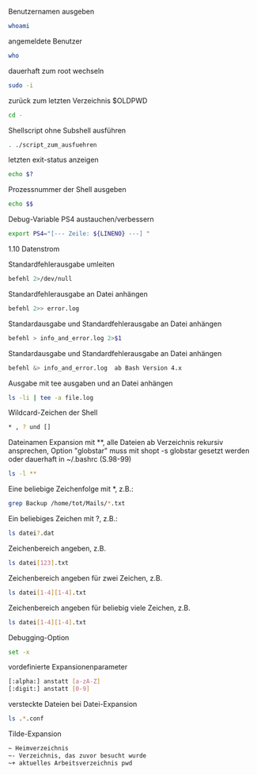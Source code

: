 Benutzernamen ausgeben
```bash
whoami
```

angemeldete Benutzer
```bash
who
```

dauerhaft zum root wechseln
```bash
sudo -i
```

zurück zum letzten Verzeichnis $OLDPWD
```bash
cd -
```

Shellscript ohne Subshell ausführen
```bash
. ./script_zum_ausfuehren
```

letzten exit-status anzeigen
```bash
echo $?
```

Prozessnummer der Shell ausgeben
```bash
echo $$
```

Debug-Variable PS4 austauchen/verbessern
```bash
export PS4="[--- Zeile: ${LINENO} ---] "
```

1.10 Datenstrom 

Standardfehlerausgabe umleiten
```bash
befehl 2>/dev/null
```

Standardfehlerausgabe an Datei anhängen
```bash
befehl 2>> error.log
```

Standardausgabe und Standardfehlerausgabe an Datei anhängen
```bash
befehl > info_and_error.log 2>$1
```

Standardausgabe und Standardfehlerausgabe an Datei anhängen
```bash
befehl &> info_and_error.log  ab Bash Version 4.x
```

Ausgabe mit tee ausgaben und an Datei anhängen
```bash
ls -li | tee -a file.log
```

Wildcard-Zeichen der Shell
```bash
* , ? und []
```

Dateinamen Expansion mit **, alle Dateien ab Verzeichnis rekursiv ansprechen, Option "globstar" muss mit shopt -s globstar gesetzt werden oder dauerhaft in ~/.bashrc (S.98-99)
```bash
ls -l **
```

Eine beliebige Zeichenfolge mit *, z.B.:
```bash
grep Backup /home/tot/Mails/*.txt
```

Ein beliebiges Zeichen mit ?, z.B.:
```bash
ls datei?.dat
```

Zeichenbereich angeben, z.B.
```bash
ls datei[123].txt
```

Zeichenbereich angeben für zwei Zeichen, z.B.
```bash
ls datei[1-4][1-4].txt
```

Zeichenbereich angeben für beliebig viele Zeichen, z.B.
```bash
ls datei[1-4][1-4].txt
```

Debugging-Option 
```bash
set -x
```

vordefinierte Expansionenparameter
```bash
[:alpha:] anstatt [a-zA-Z]
[:digit:] anstatt [0-9]
```

versteckte Dateien bei Datei-Expansion
```bash
ls .*.conf
```

Tilde-Expansion
```bash
~ Heimverzeichnis
~- Verzeichnis, das zuvor besucht wurde
~+ aktuelles Arbeitsverzeichnis pwd
```

















